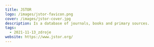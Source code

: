 ```yaml
---
title: JSTOR
logo: /images/jstor-favicon.png
cover: /images/jstor-cover.jpg
description: Is a database of journals, books and primary sources.
tags:
  - 2021-11-13_zdroje
website: https://www.jstor.org/
---
```

